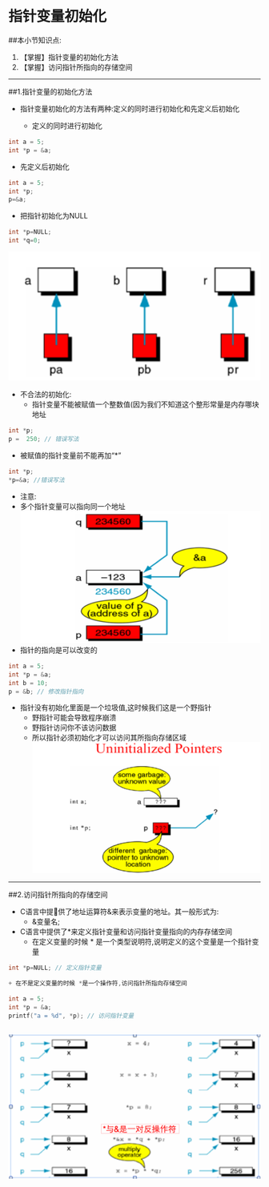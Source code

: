 # 指针变量初始化
##本小节知识点:
1. 【掌握】指针变量的初始化方法
2. 【掌握】访问指针所指向的存储空间

---

##1.指针变量的初始化方法
- 指针变量初始化的方法有两种:定义的同时进行初始化和先定义后初始化

    + 定义的同时进行初始化
```c
int a = 5;
int *p = &a;
```

+ 先定义后初始化

```c
int a = 5;
int *p;
p=&a;
```

+ 把指针初始化为NULL

```c
int *p=NULL;
int *q=0;
```
![](./images/cshzz.png)

- 不合法的初始化:
    + 指针变量不能被赋值一个整数值(因为我们不知道这个整形常量是内存哪块地址
```c
int *p;
p =  250; // 错误写法
```
+ 被赋值的指针变量前不能再加“*”

```c
int *p;
*p=&a; //错误写法
```

- 注意:
- 多个指针变量可以指向同一个地址
![](./images/gbzzzx.png)
- 指针的指向是可以改变的
```c
int a = 5;
int *p = &a;
int b = 10;
p = &b; // 修改指针指向
```
- 指针没有初始化里面是一个垃圾值,这时候我们这是一个野指针
    + 野指针可能会导致程序崩溃
    + 野指针访问你不该访问数据
    + 所以指针必须初始化才可以访问其所指向存储区域
![](./images/yzz.png)

---

##2.访问指针所指向的存储空间
- C语言中提􏰀供了地址运算符&来表示变量的地址。其一般形式为:
    + &变量名;
- C语言中提供了*来定义指针变量和访问指针变量指向的内存存储空间
    + 在定义变量的时候 * 是一个类型说明符,说明定义的这个变量是一个指针变量
```c
int *p=NULL; // 定义指针变量
```
```c
+ 在不是定义变量的时候 *是一个操作符,访问指针所指向存储空间
```
```c
int a = 5;
int *p = &a;
printf("a = %d", *p); // 访问指针变量
```
![](./images/fwzz.png)
---


